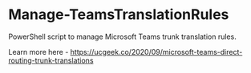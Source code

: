 # Manage-TeamsTranslationRules
PowerShell script to manage Microsoft Teams trunk translation rules.

Learn more here - https://ucgeek.co/2020/09/microsoft-teams-direct-routing-trunk-translations



